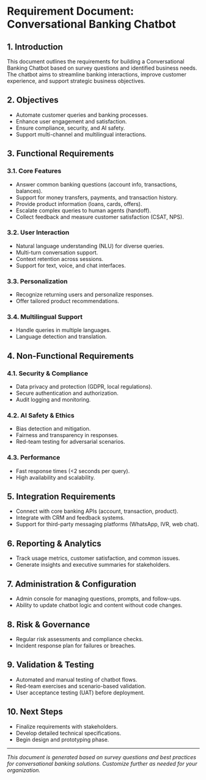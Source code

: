 # Requirement Document: Conversational Banking Chatbot

## 1. Introduction
This document outlines the requirements for building a Conversational Banking Chatbot based on survey questions and identified business needs. The chatbot aims to streamline banking interactions, improve customer experience, and support strategic business objectives.

## 2. Objectives
- Automate customer queries and banking processes.
- Enhance user engagement and satisfaction.
- Ensure compliance, security, and AI safety.
- Support multi-channel and multilingual interactions.

## 3. Functional Requirements
### 3.1. Core Features
- Answer common banking questions (account info, transactions, balances).
- Support for money transfers, payments, and transaction history.
- Provide product information (loans, cards, offers).
- Escalate complex queries to human agents (handoff).
- Collect feedback and measure customer satisfaction (CSAT, NPS).

### 3.2. User Interaction
- Natural language understanding (NLU) for diverse queries.
- Multi-turn conversation support.
- Context retention across sessions.
- Support for text, voice, and chat interfaces.

### 3.3. Personalization
- Recognize returning users and personalize responses.
- Offer tailored product recommendations.

### 3.4. Multilingual Support
- Handle queries in multiple languages.
- Language detection and translation.

## 4. Non-Functional Requirements
### 4.1. Security & Compliance
- Data privacy and protection (GDPR, local regulations).
- Secure authentication and authorization.
- Audit logging and monitoring.

### 4.2. AI Safety & Ethics
- Bias detection and mitigation.
- Fairness and transparency in responses.
- Red-team testing for adversarial scenarios.

### 4.3. Performance
- Fast response times (<2 seconds per query).
- High availability and scalability.

## 5. Integration Requirements
- Connect with core banking APIs (account, transaction, product).
- Integrate with CRM and feedback systems.
- Support for third-party messaging platforms (WhatsApp, IVR, web chat).

## 6. Reporting & Analytics
- Track usage metrics, customer satisfaction, and common issues.
- Generate insights and executive summaries for stakeholders.

## 7. Administration & Configuration
- Admin console for managing questions, prompts, and follow-ups.
- Ability to update chatbot logic and content without code changes.

## 8. Risk & Governance
- Regular risk assessments and compliance checks.
- Incident response plan for failures or breaches.

## 9. Validation & Testing
- Automated and manual testing of chatbot flows.
- Red-team exercises and scenario-based validation.
- User acceptance testing (UAT) before deployment.

## 10. Next Steps
- Finalize requirements with stakeholders.
- Develop detailed technical specifications.
- Begin design and prototyping phase.

---
*This document is generated based on survey questions and best practices for conversational banking solutions. Customize further as needed for your organization.*
